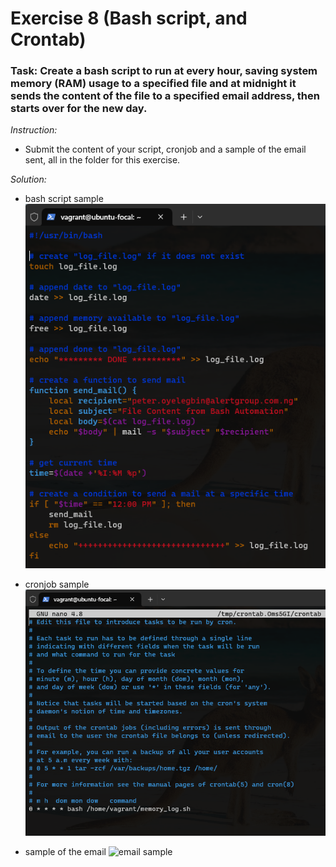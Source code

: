 # Exercise 8 (Bash script, and Crontab)

### Task: Create a bash script to run at every hour, saving system memory (RAM) usage to a specified file and at midnight it sends the content of the file to a specified email address, then starts over for the new day.

*Instruction:*
* Submit the content of your script, cronjob and a sample of the email sent, all in the folder for this exercise.

*Solution:*
* bash script sample
![bash_script sample](images/bash_script.png)

* cronjob sample
![cronjob sample](images/cronjob.png)

* sample of the email
![email sample](images/mail_sample.png)
